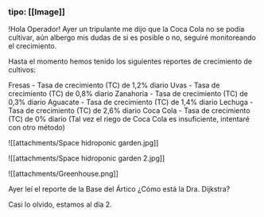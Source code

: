 ### tipo: [[Image]]

!Hola Operador!
Ayer un tripulante me dijo que la Coca Cola no se podía cultivar, aún albergo mis dudas de si es posible o no, seguiré monitoreando el crecimiento. 

Hasta el momento hemos tenido los siguientes reportes de crecimiento de cultivos:

Fresas - Tasa de crecimiento (TC) de 1,2% diario 
Uvas - Tasa de crecimiento (TC) de 0,8% diario 
Zanahoria - Tasa de crecimiento (TC) de 0,3% diario 
Aguacate - Tasa de crecimiento (TC) de 1,4% diario 
Lechuga - Tasa de crecimiento (TC) de 2,6% diario 
Coca Cola - Tasa de crecimiento (TC) de 0% diario (Tal vez el riego de Coca Cola es insuficiente, intentaré con otro método)

![[attachments/Space hidroponic garden.jpg]]

![[attachments/Space hidroponic garden 2.jpg]]

![[attachments/Greenhouse.png]]

Ayer leí el reporte de la Base del Ártico ¿Cómo está la Dra. Dijkstra?

Casi lo olvido, estamos al día 2. 

